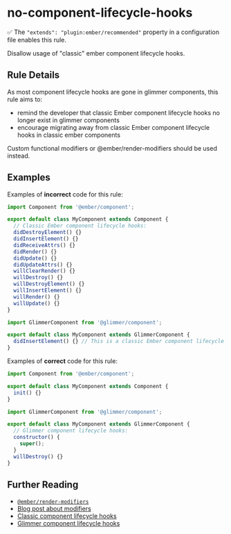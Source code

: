 # no-component-lifecycle-hooks

:white_check_mark: The `"extends": "plugin:ember/recommended"` property in a configuration file enables this rule.

Disallow usage of "classic" ember component lifecycle hooks.

## Rule Details

As most component lifecycle hooks are gone in glimmer components, this rule aims to:

- remind the developer that classic Ember component lifecycle hooks no longer exist in glimmer components
- encourage migrating away from classic Ember component lifecycle hooks in classic ember components

Custom functional modifiers or @ember/render-modifiers should be used instead.

## Examples

Examples of **incorrect** code for this rule:

```js
import Component from '@ember/component';

export default class MyComponent extends Component {
  // Classic Ember component lifecycle hooks:
  didDestroyElement() {}
  didInsertElement() {}
  didReceiveAttrs() {}
  didRender() {}
  didUpdate() {}
  didUpdateAttrs() {}
  willClearRender() {}
  willDestroy() {}
  willDestroyElement() {}
  willInsertElement() {}
  willRender() {}
  willUpdate() {}
}
```

```js
import GlimmerComponent from '@glimmer/component';

export default class MyComponent extends GlimmerComponent {
  didInsertElement() {} // This is a classic Ember component lifecycle hook which can't be used in a Glimmer component.
}
```

Examples of **correct** code for this rule:

```js
import Component from '@ember/component';

export default class MyComponent extends Component {
  init() {}
}
```

```js
import GlimmerComponent from '@glimmer/component';

export default class MyComponent extends GlimmerComponent {
  // Glimmer component lifecycle hooks:
  constructor() {
    super();
  }
  willDestroy() {}
}
```

## Further Reading

- [`@ember/render-modifiers`](https://github.com/emberjs/ember-render-modifiers)
- [Blog post about modifiers](https://blog.emberjs.com/2019/03/06/coming-soon-in-ember-octane-part-4.html)
- [Classic component lifecycle hooks](https://guides.emberjs.com/v3.4.0/components/the-component-lifecycle/#toc_order-of-lifecycle-hooks-called)
- [Glimmer component lifecycle hooks](https://guides.emberjs.com/release/upgrading/current-edition/glimmer-components/#toc_lifecycle-and-properties)
